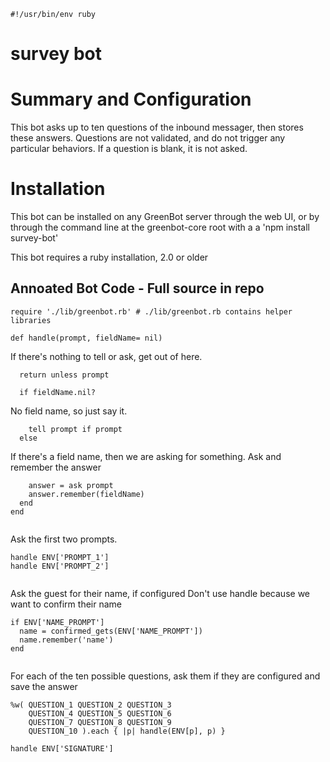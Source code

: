 





  

```
#!/usr/bin/env ruby

```







# survey bot

# Summary and Configuration
This bot asks up to ten questions of the inbound messager, then stores
these answers.  Questions are not validated, and do not trigger any
particular behaviors.  If a question is blank, it is not asked.

# Installation
This bot can be installed on any GreenBot server through the web UI, or
by through the command line at the greenbot-core root with a
a 'npm install survey-bot'

This bot requires a ruby installation, 2.0 or older

## Annoated Bot Code - Full source in repo


  

```
require './lib/greenbot.rb' # ./lib/greenbot.rb contains helper libraries

def handle(prompt, fieldName= nil)

```







If there's nothing to tell or ask, get out of here.


  

```
  return unless prompt

  if fieldName.nil?

```







No field name, so just say it.


  

```
    tell prompt if prompt
  else

```







If there's a field name, then we are asking for something.
Ask and remember the answer


  

```
    answer = ask prompt
    answer.remember(fieldName)
  end
end


```







Ask the first two prompts.


  

```
handle ENV['PROMPT_1']
handle ENV['PROMPT_2']


```







Ask the guest for their name, if configured
Don't use handle because we want to confirm their name


  

```
if ENV['NAME_PROMPT']
  name = confirmed_gets(ENV['NAME_PROMPT'])
  name.remember('name')
end


```







For each of the ten possible questions, ask them if they are configured
and save the answer


  

```
%w( QUESTION_1 QUESTION_2 QUESTION_3
    QUESTION_4 QUESTION_5 QUESTION_6
    QUESTION_7 QUESTION_8 QUESTION_9
    QUESTION_10 ).each { |p| handle(ENV[p], p) }

handle ENV['SIGNATURE']


```




